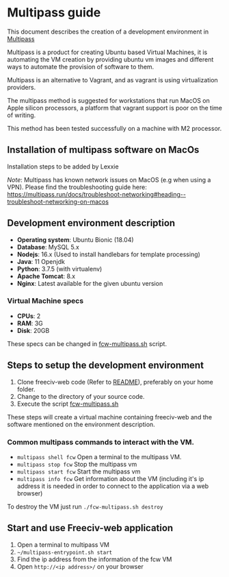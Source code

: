 # Multipass guide

This document describes the creation of a development environment in [Multipass](https://multipass.run/docs)

Multipass is a product for creating Ubuntu based Virtual Machines, it is automating the VM creation by providing
ubuntu vm images and different ways to automate the provision of software to them.

Multipass is an alternative to Vagrant, and as vagrant is using virtualization providers.

The multipass method is suggested for workstations that run MacOS on Apple silicon processors, a platform that 
vagrant support is poor on the time of writing.

This method has been tested successfully on a machine with M2 processor.

## Installation of multipass software on MacOs

Installation steps to be added by Lexxie

_Note_: Multipass has known network issues on MacOS (e.g when using a VPN). 
Please find the troubleshooting guide here: https://multipass.run/docs/troubleshoot-networking#heading--troubleshoot-networking-on-macos

## Development environment description

- __Operating system__: Ubuntu Bionic (18.04)
- __Database__: MySQL 5.x
- __Nodejs__: 16.x (Used to install handlebars for template processing)
- __Java__: 11 Openjdk
- __Python__: 3.7.5 (with virtualenv)
- __Apache Tomcat__: 8.x
- __Nginx__: Latest available for the given ubuntu version

### Virtual Machine specs

- __CPUs__: 2
- __RAM__: 3G
- __Disk__: 20GB

These specs can be changed in [fcw-multipass.sh](fcw-multipass.sh) script.

## Steps to setup the development environment

1. Clone freeciv-web code (Refer to [README](README.md)), preferably on your home folder.
2. Change to the directory of your source code.
3. Execute the script [fcw-multipass.sh](fcw-multipass.sh)

These steps will create a virtual machine containing freeciv-web and the software mentioned on the environment description.

### Common multipass commands to interact with the VM.

- ```multipass shell fcw``` Open a terminal to the multipass VM.
- ```multipass stop fcw``` Stop the multipass vm
- ```multipass start fcw``` Start the multipass vm
- ```multipass info fcw``` Get information about the VM (including it's ip address it is needed in order to connect to the application via a web browser)

To destroy the VM just run ```./fcw-multipass.sh destroy```

## Start and use Freeciv-web application

1. Open a terminal to multipass VM
2. ```~/multipass-entrypoint.sh start```
3. Find the ip address from the information of the fcw VM
4. Open ```http://<ip address>/``` on your browser




